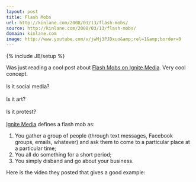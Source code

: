 ```yaml
---
layout: post
title: Flash Mobs
url: http://kinlane.com/2008/03/13/flash-mobs/
source: http://kinlane.com/2008/03/13/flash-mobs/
domain: kinlane.com
image: http://www.youtube.com/v/jwMj3PJDxuo&amp;rel=1&amp;border=0
---
```

{% include JB/setup %}

<p>
     Was just reading a cool post about <a href="http://www.ignitesocialmedia.com/what-is-a-flash-mob/">Flash Mobs on Ignite Media</a>. Very cool concept.
     <br />
     <br />
     Is it social media?
     <br />
     <br />
     Is it art?
     <br />
     <br />
     Is it protest?
     <br />
     <br />
     <a href="http://www.ignitesocialmedia.com">Ignite Media</a> defines a flash mob as:
     <br />
</p>
<ol class="mainlist">
     <li>You gather a group of people (through text messages, Facebook groups, emails, whatever) and ask them to come to a particular place at a particular time;
     </li>
     <li>You all do something for a short period;
     </li>
     <li>You simply disband and go about your business.
     </li>
</ol>
<p>
     Here is the video they posted that gives a good example:
     <br />
     <br />
     <object height="355" width="425">
          <param name="movie" value="http://www.youtube.com/v/jwMj3PJDxuo&amp;rel=1&amp;border=0" />
          <param name="wmode" value="transparent" />
          <embed src="http://www.youtube.com/v/jwMj3PJDxuo&amp;rel=1&amp;border=0" type="application/x-shockwave-flash" wmode="transparent" height="355" width="425" />
     </object>
     <br />
</p>